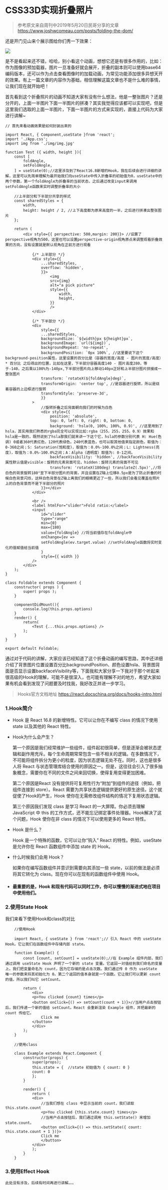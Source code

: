 # CSS33D实现折叠照片

> 参考原文来自周刊中2019年5月20日民哥分享的文章
> https://www.joshwcomeau.com/posts/folding-the-dom/ 

还是开门见山来个展示图给你们秀一下效果：

![](/CSS33D/img/fold-picture/fold-picture.gif)

是不是看起来还不错，哈哈，别小看这个动画，想想它还是有很多作用的，比如：作为图像的预加载器，图片一旦准备好就会展开，折叠的副本则可以使用base64编码版本，还可以作为点击查看图像时的加载动画，为常见功能添加很多异想天开的效果。有上一篇文章的内容作为基础，相信理解这篇文章也不是什么难的事情，让我们现在就开始吧！

首先看到这个折叠照片的动画不知道大家有没有什么想法，他是一整张图片？还是分开的，上面一半图片下面一半图片的拼凑？其实我觉得应该都可以实现吧，但是这里我们选取的上面一半图片，下面一半图片的方式来实现的，直接上代码为大家进行讲解~

```
// 首先来看动画效果是如何封装出来的

import React, { Component,useState }from 'react';
import './App.css';
import img from './img/img.jpg'

function Test ({ width, height }){
    const [
        foldAngle,
        setFoldAngle,
    ] = useState(0);//这里涉及到了React16.8新增的Hook，我在后续会进行详细的讲解，这里可以先简单理解为最开始我们向useState中传入折叠率的初始值为0，useState中的两个参数，第一个foldAngle为折叠率的当前状态，之后通过改变input来调用setFoldAngle函数来实时调整折叠率的大小
  
    //上半部分和下半部分共享的样式
    const sharedStyles = {
        width,
        height: height / 2, //上下高度都为原来高度的一半，之后进行拼凑出整张图片
    };

    return (
        <div style={{ perspective: 500,margin: 200}}> //设置了perspective视角为500，这里也可以设置perspective-origin视角原点来调整观看折叠效果的方向，没有设置就是默认视角在正前方进行观看

            {/* 上半部分 */}
            <div style={{
                ...sharedStyles,
                overflow: 'hidden',
                }}>
                    <img
                    src={img}
                    alt="a pick picture"
                    style={{
                        width,
                        height,
                    }}
                    />
            </div>

            {/* 下半部分 */}
            <div
                style={{
                ...sharedStyles,
                backgroundSize: `${width}px ${height}px`,
                backgroundImage: `url(${img})`,
                backgroundRepeat: 'no-repeat',
                backgroundPosition: `0px 100%`, //这里要说下这个background-position属性，这里设置的百分比是（容器的宽度/高度 - 图片的宽度/高度）* 百分比 之后得出的位置，比如在这里，下半部分容器高度140 - 图片高度280，等于-140，之后乘以100%为-140px,下半部分图片向上移动140px正好和上半部分图片拼接成一整张图片
                transform: `rotateX(${foldAngle}deg)`,
                transformOrigin: 'center top', //是容器进行旋转，所以是绕着容器的上边框进行旋转
                transformStyle: 'preserve-3d',
                }}
            >
                //旋转折叠之后背面朝向我们的时候为白色
                <div style={{
                    position: 'absolute',
                    top: 0, left: 0, right: 0, bottom: 0,
                    background: 'hsla(0, 100%, 100%, 0.9)', //这里用到了hsla，其实用我们熟悉的rgba完全可以实现比如:rgba（255，255，255，0.9）效果和hsla是一致的，既然说到了hsla那我们就来讲一下这个它，hsla的参数分别代表 H: Hue(色调) 0或者360代表红色，120代表绿色，240代表蓝色，也可以取其他值来指定颜色，取值为：0-360之间；S: Saturation(饱和度)，取值为：0.0%-100.0%之间；L: Lightness(亮度)，取值为：0.0%-100.0%之间；A：Alpha（透明度）取值为: 0-1之间。
                    backfaceVisibility: 'hidden', //backfaceVisibility属性默认值是visible：旋转的元素背面可见，hidden：旋转元素的背面不可见
                    transform: 'rotateX(180deg) translateZ(.5px)',//将白色的背景旋转180°至下半部分图片的背面，并且设置在Z轴上位移0.5px是为了防止折叠的时候白色背景闪烁，这样白色背景在Z轴上离我们的眼睛更近了一些，所以我们会看见覆盖在照片上的白色背景而不是下半部分的照片
                }}></div>
            </div>

            <br />
            <label htmlFor="slider">Fold ratio:</label>
            <input
                id="slider"
                type="range"
                min={0}
                max={180}
                value={foldAngle} //将当前值存在foldAngle中
                onChange={ev =>
                setFoldAngle(ev.target.value) //setFoldAngle函数将实时变化的值赋值给当前值
                }
                style={{ width }}
            />
        </div>
    );
}

class Foldable extends Component {
    constructor( props ) {
        super( props );
    }

    componentDidMount(){
        console.log(this.props.options)
    }
    render() {
        return(
            <Test {...this.props.options} />
        );
    }
}

export default Foldable;

```

通过对于代码的讲解，大家应该已经知道了这个折叠动画的编写思路，其中还详细介绍了背景图片位置设置百分比backgroundPosition、颜色设置hsla、背景图背面是否显示设置backfaceVisibility等，下面我和大家分享一下我对于那个听起来很高级的Hook的理解，可能不是很深入，也可能有理解不对的地方，希望大家如果有机会看到发现了问题要及时找我，我好改正并进一步学习。

> Hooks官方文档地址
> https://react.docschina.org/docs/hooks-intro.html

### 1.Hook简介

* Hook 是 React 16.8 的新增特性。它可以让你在不编写 class 的情况下使用 state 以及其他的 React 特性。

* Hook为什么会产生？

    第一个原因是我们经常维护一些组件，组件起初很简单，但是逐渐会被状态逻辑和副作用充斥。每个生命周期常常包含一些不相关的逻辑。在多数情况下，不可能将组件拆分为更小的粒度，因为状态逻辑无处不在。同时，这也是很多人将 React 与状态管理库结合使用的原因之一。但是，这往往会引入了很多抽象概念，需要你在不同的文件之间来回切换，使得复用变得更加困难。

    第二个原因是React 没有提供将可复用性行为“附加”到组件的途径（例如，把组件连接到 store）。React 需要为共享状态逻辑提供更好的原生途径。这个就促使了Hook的产生，Hook 使你在无需修改组件结构的情况下复用状态逻辑。

    第三个原因我们发现 class 是学习 React 的一大屏障。你必须去理解 JavaScript 中 this 的工作方式，还不能忘记绑定事件处理器。Hook解决了这个问题，Hook 使你在非 class 的情况下可以使用更多的 React 特性。

* Hook 是什么？ 

    Hook 是一个特殊的函数，它可以让你“钩入” React 的特性。例如，useState 是允许你在 React 函数组件中添加 state 的 Hook。

* 什么时候我们会用 Hook？

    如果你在编写函数组件并意识到需要向其添加一些 state，以前的做法是必须将其它转化为 class。现在你可以在现有的函数组件中使用 Hook。

* #### 最重要的是，Hook 和现有代码可以同时工作，你可以慢慢的渐进式地在项目中使用他们。

### 2.使用State Hook

我们来看下使用Hook和class的对比

``` 
    //使用Hook

    import React, { useState } from 'react';// 引入 React 中的 useState Hook。它让我们在函数组件中存储内部 state。

    function Example() {
        const [count, setCount] = useState(0);//在 Example 组件内部，我们通过调用 useState Hook 声明了一个新的 state 变量。它返回一对值给到我们命名的变量上。我们把变量命名为 count，因为它存储的是点击次数。我们通过传 0 作为 useState 唯一的参数来将其初始化为 0。第二个返回的值本身就是一个函数。它让我们可以更新 count 的值，所以我们叫它 setCount。

        return (
            <div>
            <p>You clicked {count} times</p>
            <button onClick={() => setCount(count + 1)}>//当用户点击按钮后，我们传递一个新的值给 setCount。React 会重新渲染 Example 组件，并把最新的 count 传给它。
                Click me
            </button>
            </div>
        );
    }
```

```
    //使用class

    class Example extends React.Component {
        constructor(props) {
            super(props);
            this.state = {  //state 初始值为 { count: 0 } 
            count: 0
            };
        }

        render() {
            return (
            <div>
                //当我们想在 class 中显示当前的 count，我们读取 this.state.count
                <p>You clicked {this.state.count} times</p>
                //当用户点击按钮后，我们通过调用 this.setState() 来增加 state.count。
                <button onClick={() => this.setState({ count: this.state.count + 1 })}>
                Click me
                </button>
            </div>
            );
        }
    }
```

### 3.使用Effect Hook

    此处没有涉及，后续有时间再进行讲解。。。